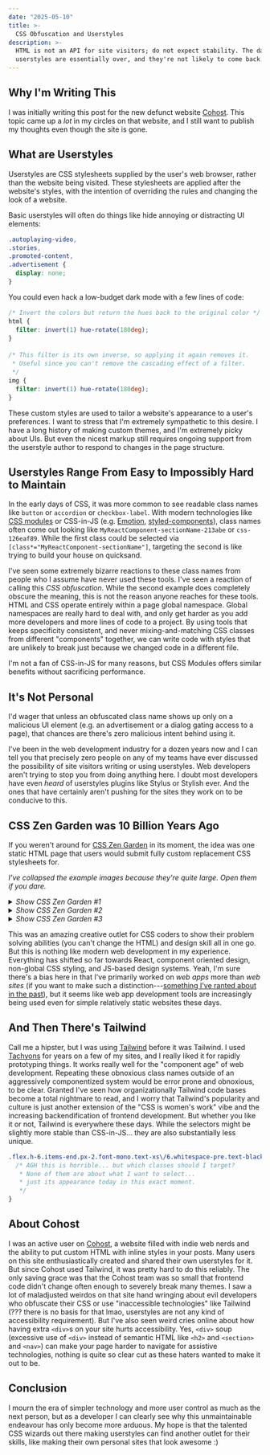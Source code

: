```yaml
---
date: "2025-05-10"
title: >-
  CSS Obfuscation and Userstyles
description: >-
  HTML is not an API for site visitors; do not expect stability. The days of
  userstyles are essentially over, and they're not likely to come back.
---
```


## Why I'm Writing This

I was initially writing this post for the new defunct website
[Cohost](https://cohost.org). This topic came up a _lot_ in my circles on that
website, and I still want to publish my thoughts even though the site is gone.

## What are Userstyles

Userstyles are CSS stylesheets supplied by the user's web browser, rather than
the website being visited. These stylesheets are applied after the website's
styles, with the intention of overriding the rules and changing the look of a
website.

Basic userstyles will often do things like hide annoying or distracting UI
elements:

```css
.autoplaying-video,
.stories,
.promoted-content,
.advertisement {
  display: none;
}
```

You could even hack a low-budget dark mode with a few lines of code:

```css
/* Invert the colors but return the hues back to the original color */
html {
  filter: invert(1) hue-rotate(180deg);
}

/* This filter is its own inverse, so applying it again removes it.
 * Useful since you can't remove the cascading effect of a filter.
 */
img {
  filter: invert(1) hue-rotate(180deg);
}
```

These custom styles are used to tailor a website's appearance to a user's
preferences. I want to stress that I'm extremely sympathetic to this desire. I
have a long history of making custom themes, and I'm extremely picky about UIs.
But even the nicest markup still requires ongoing support from the userstyle
author to respond to changes in the page structure.

## Userstyles Range From Easy to Impossibly Hard to Maintain

In the early days of CSS, it was more common to see readable class names like
`button` or `accordion` or `checkbox-label`. With modern technologies like
[CSS modules](https://github.com/css-modules/css-modules) or CSS-in-JS (e.g.
[Emotion](https://emotion.sh/docs/introduction),
[styled-components](https://styled-components.com)), class names often come out
looking like `MyReactComponent-sectionName-213abe` or `css-126eaf89`. While the
first class could be selected via `[class*="MyReactComponent-sectionName"]`,
targeting the second is like trying to build your house on quicksand.

I've seen some extremely bizarre reactions to these class names from people who
I assume have never used these tools. I've seen a reaction of calling this _CSS
obfuscation_. While the second example does completely obscure the meaning, this
is not the reason anyone reaches for these tools. HTML and CSS operate entirely
within a page global namespace. Global namespaces are really hard to deal with,
and only get harder as you add more developers and more lines of code to a
project. By using tools that keeps specificity consistent, and never
mixing-and-matching CSS classes from different "components" together, we can
write code with styles that are unlikely to break just because we changed code
in a different file.

I'm not a fan of CSS-in-JS for many reasons, but CSS Modules offers similar
benefits without sacrificing performance.

## It's Not Personal

I'd wager that unless an obfuscated class name shows up only on a malicious UI
element (e.g. an advertisement or a dialog gating access to a page), that
chances are there's zero malicious intent behind using it.

I've been in the web development industry for a dozen years now and I can tell
you that precisely zero people on any of my teams have ever discussed the
possibility of site visitors writing or using userstyles. Web developers aren't
trying to stop you from doing anything here. I doubt most developers have even
_heard_ of userstyles plugins like Stylus or Stylish ever. And the ones that
have certainly aren't pushing for the sites they work on to be conducive to
this.

## CSS Zen Garden was 10 Billion Years Ago

If you weren't around for [CSS Zen Garden](https://csszengarden.com) in its
moment, the idea was one static HTML page that users would submit fully custom
replacement CSS stylesheets for.

_I've collapsed the example images because they're quite large. Open them if you
dare._

<details>
  <summary>
    <em>Show CSS Zen Garden #1</em>
  </summary>
  <p>
    <img
      src="./assets/zen1.webp"
      loading="lazy"
      width="2624"
      height="6500"
    />
  </p>
</details>

<details>
  <summary>
    <em>Show CSS Zen Garden #2</em>
  </summary>
  <p>
    <img
      src="./assets/zen2.webp"
      loading="lazy"
      width="2624"
      height="7118"
    />
  </p>
</details>

<details>
  <summary>
    <em>Show CSS Zen Garden #3</em>
  </summary>
  <p>
    <img
      src="./assets/zen3.webp"
      loading="lazy"
      width="2624"
      height="11516"
    />
  </p>
</details>

This was an amazing creative outlet for CSS coders to show their problem solving
abilities (you can't change the HTML) and design skill all in one go. But this
is nothing like modern web development in my experience. Everything has shifted
so far towards React, component oriented design, non-global CSS styling, and
JS-based design systems. Yeah, I'm sure there's a bias here in that I've
primarily worked on _web apps_ more than _web sites_ (if you want to make such a
distinction---[something I've ranted about in the past](/blog/2023/the-web-is-an-app-platform/)),
but it seems like web app development tools are increasingly being used even for
simple relatively static websites these days.

## And Then There's Tailwind

Call me a hipster, but I was using [Tailwind](https://tailwindcss.com) before it
was Tailwind. I used [Tachyons](https://tachyons.io) for years on a few of my
sites, and I really liked it for rapidly prototyping things. It works really
well for the "component age" of web development. Repeating these obnoxious class
names outside of an aggressively componentized system would be error prone and
obnoxious, to be clear. Granted I've seen how organizationally Tailwind code
bases become a total nightmare to read, and I worry that Tailwind's popularity
and culture is just another extension of the "CSS is women's work" vibe and the
increasing backendification of frontend development. But whether you like it or
not, Tailwind is everywhere these days. While the selectors might be slightly
more stable than CSS-in-JS... they are also substantially less unique.

```css
.flex.h-6.items-end.px-2.font-mono.text-xs\/6.whitespace-pre.text-black\/20.max-sm\:px-4.sm\:h-10.dark\:text-white\/25 {
  /* AGH this is horrible... but which classes should I target?
   * None of them are about what I want to select...
   * just its appearance today in this exact moment.
   */
}
```

## About Cohost

I was an active user on [Cohost](https://cohost.org), a website filled with
indie web nerds and the ability to put custom HTML with inline styles in your
posts. Many users on this site enthusiastically created and shared their own
userstyles for it. But since Cohost used Tailwind, it was pretty hard to do this
reliably. The only saving grace was that the Cohost team was so small that
frontend code didn't change often enough to severely break many themes. I saw a
lot of maladjusted weirdos on that site hand wringing about evil developers who
obfuscate their CSS or use "inaccessible technologies" like Tailwind (??? there
is no basis for that lmao, userstyles are not any kind of accessibility
requirement). But I've also seen weird cries online about how having extra
`<div>`s on your site hurts accessibility. Yes, `<div>` soup (excessive use of
`<div>` instead of semantic HTML like `<h2>` and `<section>` and `<nav>`) can
make your page harder to navigate for assistive technologies, nothing is quite
so clear cut as these haters wanted to make it out to be.

## Conclusion

I mourn the era of simpler technology and more user control as much as the next
person, but as a developer I can clearly see why this unmaintainable endeavour
has only become more arduous. My hope is that the talented CSS wizards out there
making userstyles can find another outlet for their skills, like making their
own personal sites that look awesome :)
